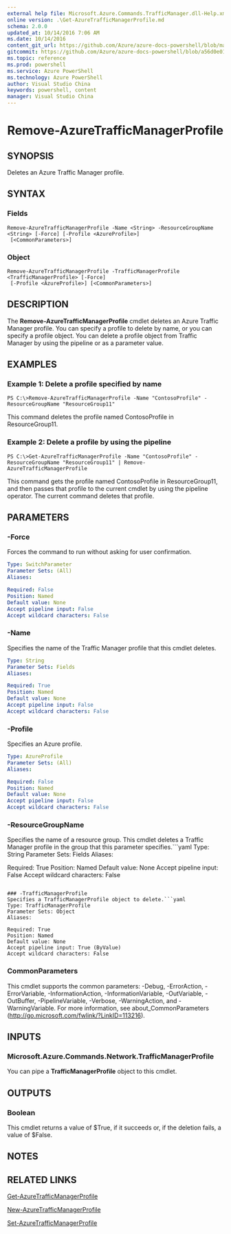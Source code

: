```yaml
---
external help file: Microsoft.Azure.Commands.TrafficManager.dll-Help.xml
online version: .\Get-AzureTrafficManagerProfile.md
schema: 2.0.0
updated_at: 10/14/2016 7:06 AM
ms.date: 10/14/2016
content_git_url: https://github.com/Azure/azure-docs-powershell/blob/master/azureps-cmdlets-docs/ResourceManager/AzureRM.TrafficManager/v0.9.8/CmdletMDs/Remove-AzureTrafficManagerProfile.md
gitcommit: https://github.com/Azure/azure-docs-powershell/blob/a56d0e01e65c2c33aa2af13dd29addc94ead6e88/azureps-cmdlets-docs/ResourceManager/AzureRM.TrafficManager/v0.9.8/CmdletMDs/Remove-AzureTrafficManagerProfile.md
ms.topic: reference
ms.prod: powershell
ms.service: Azure PowerShell
ms.technology: Azure PowerShell
author: Visual Studio China
keywords: powershell, content
manager: Visual Studio China
---
```


# Remove-AzureTrafficManagerProfile

## SYNOPSIS
Deletes an Azure Traffic Manager profile.

## SYNTAX

### Fields
```
Remove-AzureTrafficManagerProfile -Name <String> -ResourceGroupName <String> [-Force] [-Profile <AzureProfile>]
 [<CommonParameters>]
```

### Object
```
Remove-AzureTrafficManagerProfile -TrafficManagerProfile <TrafficManagerProfile> [-Force]
 [-Profile <AzureProfile>] [<CommonParameters>]
```

## DESCRIPTION
The **Remove-AzureTrafficManagerProfile** cmdlet deletes an Azure Traffic Manager profile.
You can specify a profile to delete by name, or you can specify a profile object.
You can delete a profile object from Traffic Manager by using the pipeline or as a parameter value.

## EXAMPLES

### Example 1: Delete a profile specified by name
```
PS C:\>Remove-AzureTrafficManagerProfile -Name "ContosoProfile" -ResourceGroupName "ResourceGroup11"
```

This command deletes the profile named ContosoProfile in ResourceGroup11.

### Example 2: Delete a profile by using the pipeline
```
PS C:\>Get-AzureTrafficManagerProfile -Name "ContosoProfile" -ResourceGroupName "ResourceGroup11" | Remove-AzureTrafficManagerProfile
```

This command gets the profile named ContosoProfile in ResourceGroup11, and then passes that profile to the current cmdlet by using the pipeline operator.
The current command deletes that profile.

## PARAMETERS

### -Force
Forces the command to run without asking for user confirmation.

```yaml
Type: SwitchParameter
Parameter Sets: (All)
Aliases: 

Required: False
Position: Named
Default value: None
Accept pipeline input: False
Accept wildcard characters: False
```

### -Name
Specifies the name of the Traffic Manager profile that this cmdlet deletes.

```yaml
Type: String
Parameter Sets: Fields
Aliases: 

Required: True
Position: Named
Default value: None
Accept pipeline input: False
Accept wildcard characters: False
```

### -Profile
Specifies an Azure profile.

```yaml
Type: AzureProfile
Parameter Sets: (All)
Aliases: 

Required: False
Position: Named
Default value: None
Accept pipeline input: False
Accept wildcard characters: False
```

### -ResourceGroupName
Specifies the name of a resource group. This cmdlet deletes a Traffic Manager profile in the group that this parameter specifies.```yaml
Type: String
Parameter Sets: Fields
Aliases: 

Required: True
Position: Named
Default value: None
Accept pipeline input: False
Accept wildcard characters: False
```

### -TrafficManagerProfile
Specifies a TrafficManagerProfile object to delete.```yaml
Type: TrafficManagerProfile
Parameter Sets: Object
Aliases: 

Required: True
Position: Named
Default value: None
Accept pipeline input: True (ByValue)
Accept wildcard characters: False
```

### CommonParameters
This cmdlet supports the common parameters: -Debug, -ErrorAction, -ErrorVariable, -InformationAction, -InformationVariable, -OutVariable, -OutBuffer, -PipelineVariable, -Verbose, -WarningAction, and -WarningVariable. For more information, see about_CommonParameters (http://go.microsoft.com/fwlink/?LinkID=113216).

## INPUTS

### Microsoft.Azure.Commands.Network.TrafficManagerProfile
You can pipe a **TrafficManagerProfile** object to this cmdlet.

## OUTPUTS

### Boolean
This cmdlet returns a value of $True, if it succeeds or, if the deletion fails, a value of $False.

## NOTES

## RELATED LINKS

[Get-AzureTrafficManagerProfile](.\Get-AzureTrafficManagerProfile.md)

[New-AzureTrafficManagerProfile](.\New-AzureTrafficManagerProfile.md)

[Set-AzureTrafficManagerProfile](.\Set-AzureTrafficManagerProfile.md)


